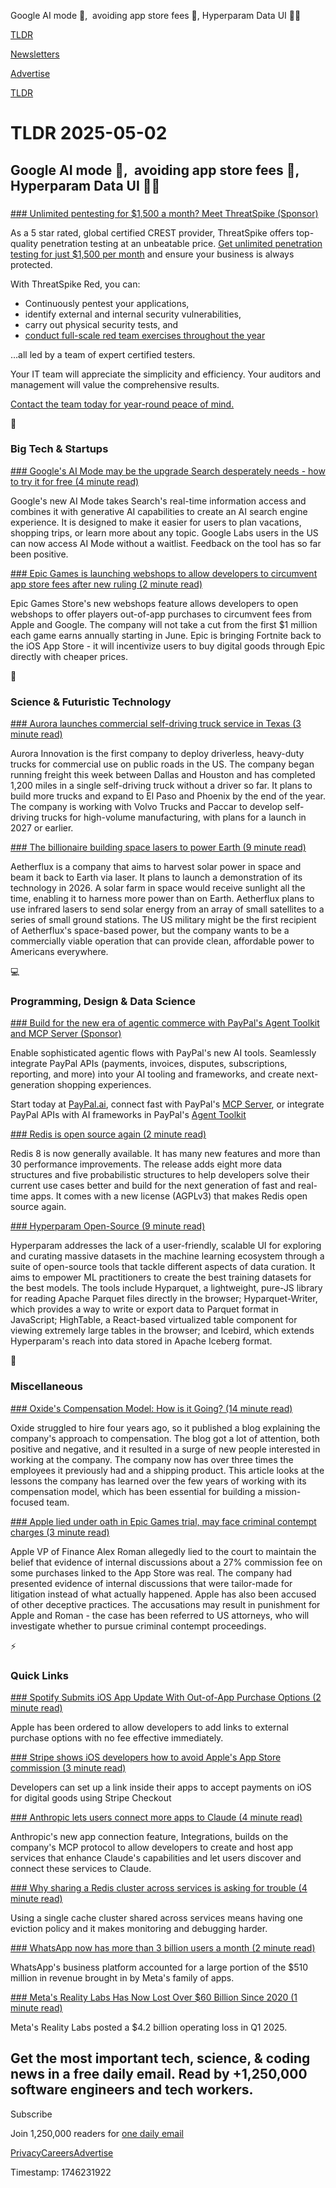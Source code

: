 Google AI mode 🤖,  avoiding app store fees 📱, Hyperparam Data UI 👨‍💻

[TLDR](/)

[Newsletters](/newsletters)

[Advertise](https://advertise.tldr.tech/)

[TLDR](/)

# TLDR 2025-05-02

## Google AI mode 🤖,  avoiding app store fees 📱, Hyperparam Data UI 👨‍💻

### 

[### Unlimited pentesting for $1,500 a month? Meet ThreatSpike (Sponsor)](https://www.threatspike.com/offensive?campaign=tldr0325)

As a 5 star rated, global certified CREST provider, ThreatSpike offers top-quality penetration testing at an unbeatable price. [Get unlimited penetration testing for just $1,500 per month](https://www.threatspike.com/offensive?campaign=tldr0325) and ensure your business is always protected.

With ThreatSpike Red, you can:

* Continuously pentest your applications,
* identify external and internal security vulnerabilities,
* carry out physical security tests, and
* [conduct full-scale red team exercises throughout the year](https://www.threatspike.com/offensive?campaign=tldr0325)

…all led by a team of expert certified testers.

Your IT team will appreciate the simplicity and efficiency. Your auditors and management will value the comprehensive results.

[Contact the team today for year-round peace of mind.](https://www.threatspike.com/offensive?campaign=tldr0325)

📱

### Big Tech & Startups

[### Google's AI Mode may be the upgrade Search desperately needs - how to try it for free (4 minute read)](https://www.zdnet.com/article/googles-ai-mode-may-be-the-upgrade-search-desperately-needs-how-to-try-it-for-free/?utm_source=tldrnewsletter)

Google's new AI Mode takes Search's real-time information access and combines it with generative AI capabilities to create an AI search engine experience. It is designed to make it easier for users to plan vacations, shopping trips, or learn more about any topic. Google Labs users in the US can now access AI Mode without a waitlist. Feedback on the tool has so far been positive.

[### Epic Games is launching webshops to allow developers to circumvent app store fees after new ruling (2 minute read)](https://techcrunch.com/2025/05/01/epic-games-is-launching-webshops-to-allow-developers-to-circumvent-app-store-fees-after-new-ruling/?utm_source=tldrnewsletter)

Epic Games Store's new webshops feature allows developers to open webshops to offer players out-of-app purchases to circumvent fees from Apple and Google. The company will not take a cut from the first $1 million each game earns annually starting in June. Epic is bringing Fortnite back to the iOS App Store - it will incentivize users to buy digital goods through Epic directly with cheaper prices.

🚀

### Science & Futuristic Technology

[### Aurora launches commercial self-driving truck service in Texas (3 minute read)](https://techcrunch.com/2025/05/01/aurora-launches-commercial-self-driving-truck-service-in-texas/?utm_source=tldrnewsletter)

Aurora Innovation is the first company to deploy driverless, heavy-duty trucks for commercial use on public roads in the US. The company began running freight this week between Dallas and Houston and has completed 1,200 miles in a single self-driving truck without a driver so far. It plans to build more trucks and expand to El Paso and Phoenix by the end of the year. The company is working with Volvo Trucks and Paccar to develop self-driving trucks for high-volume manufacturing, with plans for a launch in 2027 or earlier.

[### The billionaire building space lasers to power Earth (9 minute read)](https://www.freethink.com/space/space-based-solar-power-aetherflux?utm_source=tldrnewsletter)

Aetherflux is a company that aims to harvest solar power in space and beam it back to Earth via laser. It plans to launch a demonstration of its technology in 2026. A solar farm in space would receive sunlight all the time, enabling it to harness more power than on Earth. Aetherflux plans to use infrared lasers to send solar energy from an array of small satellites to a series of small ground stations. The US military might be the first recipient of Aetherflux's space-based power, but the company wants to be a commercially viable operation that can provide clean, affordable power to Americans everywhere.

💻

### Programming, Design & Data Science

[### Build for the new era of agentic commerce with PayPal's Agent Toolkit and MCP Server (Sponsor)](https://www.paypal.ai/?utm_medium=tldremail&amp;utm_source=partner&amp;utm_campaign=agentic+ai&amp;utm_content=get+started)

Enable sophisticated agentic flows with PayPal's new AI tools. Seamlessly integrate PayPal APIs (payments, invoices, disputes, subscriptions, reporting, and more) into your AI tooling and frameworks, and create next-generation shopping experiences.

Start today at [PayPal.ai](https://www.paypal.ai/?utm_medium=tldremail&utm_source=partner&utm_campaign=agentic+ai&utm_content=get+started), connect fast with PayPal's [MCP Server](https://developer.paypal.com/community/blog/paypal-model-context-protocol/?utm_medium=tldremail&utm_source=partner&utm_campaign=agentic+ai&utm_content=connect+fast), or integrate PayPal APIs with AI frameworks in PayPal's [Agent Toolkit](https://developer.paypal.com/community/blog/paypal-agentic-ai-toolkit/?utm_medium=tldremail&utm_source=partner&utm_campaign=agentic+ai&utm_content=integrate)

[### Redis is open source again (2 minute read)](https://antirez.com/news/151?utm_source=tldrnewsletter)

Redis 8 is now generally available. It has many new features and more than 30 performance improvements. The release adds eight more data structures and five probabilistic structures to help developers solve their current use cases better and build for the next generation of fast and real-time apps. It comes with a new license (AGPLv3) that makes Redis open source again.

[### Hyperparam Open-Source (9 minute read)](https://hyperparam.app/about/opensource?utm_source=tldrnewsletter)

Hyperparam addresses the lack of a user-friendly, scalable UI for exploring and curating massive datasets in the machine learning ecosystem through a suite of open-source tools that tackle different aspects of data curation. It aims to empower ML practitioners to create the best training datasets for the best models. The tools include Hyparquet, a lightweight, pure-JS library for reading Apache Parquet files directly in the browser; Hyparquet-Writer, which provides a way to write or export data to Parquet format in JavaScript; HighTable, a React-based virtualized table component for viewing extremely large tables in the browser; and Icebird, which extends Hyperparam's reach into data stored in Apache Iceberg format.

🎁

### Miscellaneous

[### Oxide's Compensation Model: How is it Going? (14 minute read)](https://oxide.computer/blog/oxides-compensation-model-how-is-it-going?utm_source=tldrnewsletter)

Oxide struggled to hire four years ago, so it published a blog explaining the company's approach to compensation. The blog got a lot of attention, both positive and negative, and it resulted in a surge of new people interested in working at the company. The company now has over three times the employees it previously had and a shipping product. This article looks at the lessons the company has learned over the few years of working with its compensation model, which has been essential for building a mission-focused team.

[### Apple lied under oath in Epic Games trial, may face criminal contempt charges (3 minute read)](https://appleinsider.com/articles/25/05/01/apple-lied-under-oath-in-epic-games-trial-may-face-criminal-contempt-charges?utm_medium=rss&amp;utm_source=tldrnewsletter)

Apple VP of Finance Alex Roman allegedly lied to the court to maintain the belief that evidence of internal discussions about a 27% commission fee on some purchases linked to the App Store was real. The company had presented evidence of internal discussions that were tailor-made for litigation instead of what actually happened. Apple has also been accused of other deceptive practices. The accusations may result in punishment for Apple and Roman - the case has been referred to US attorneys, who will investigate whether to pursue criminal contempt proceedings.

⚡

### Quick Links

[### Spotify Submits iOS App Update With Out-of-App Purchase Options (2 minute read)](https://www.macrumors.com/2025/05/01/spotify-ios-update-web-purchase-link/?utm_source=tldrnewsletter)

Apple has been ordered to allow developers to add links to external purchase options with no fee effective immediately.

[### Stripe shows iOS developers how to avoid Apple's App Store commission (3 minute read)](https://techcrunch.com/2025/05/01/stripe-shows-ios-developers-how-to-avoid-apples-app-store-commission/?utm_source=tldrnewsletter)

Developers can set up a link inside their apps to accept payments on iOS for digital goods using Stripe Checkout

[### Anthropic lets users connect more apps to Claude (4 minute read)](https://techcrunch.com/2025/05/01/anthropic-lets-you-connect-apps-to-claude/?utm_source=tldrnewsletter)

Anthropic's new app connection feature, Integrations, builds on the company's MCP protocol to allow developers to create and host app services that enhance Claude's capabilities and let users discover and connect these services to Claude.

[### Why sharing a Redis cluster across services is asking for trouble (4 minute read)](https://www.16elt.com/2025/05/01/one-cache-cluster/?utm_source=tldrnewsletter)

Using a single cache cluster shared across services means having one eviction policy and it makes monitoring and debugging harder.

[### WhatsApp now has more than 3 billion users a month (2 minute read)](https://techcrunch.com/2025/05/01/whatsapp-now-has-more-than-3-billion-users/?utm_source=tldrnewsletter)

WhatsApp's business platform accounted for a large portion of the $510 million in revenue brought in by Meta's family of apps.

[### Meta's Reality Labs Has Now Lost Over $60 Billion Since 2020 (1 minute read)](https://meta.slashdot.org/story/25/05/01/206224/metas-reality-labs-has-now-lost-over-60-billion-since-2020?utm_source=tldrnewsletter)

Meta's Reality Labs posted a $4.2 billion operating loss in Q1 2025.

## Get the most important tech, science, & coding news in a free daily email. Read by +1,250,000 software engineers and tech workers.

Subscribe

Join 1,250,000 readers for [one daily email](/api/latest/tech)

[Privacy](/privacy)[Careers](https://jobs.ashbyhq.com/tldr.tech)[Advertise](/tech/advertise)

Timestamp: 1746231922